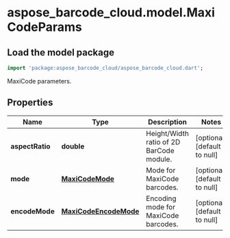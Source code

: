 # aspose_barcode_cloud.model.MaxiCodeParams

## Load the model package

```dart
import 'package:aspose_barcode_cloud/aspose_barcode_cloud.dart';
```
MaxiCode parameters.

## Properties

Name | Type | Description | Notes
---- | ---- | ----------- | -----
**aspectRatio** | **double** | Height/Width ratio of 2D BarCode module. | [optional] [default to null]
**mode** | [**MaxiCodeMode**](MaxiCodeMode.md) | Mode for MaxiCode barcodes. | [optional] [default to null]
**encodeMode** | [**MaxiCodeEncodeMode**](MaxiCodeEncodeMode.md) | Encoding mode for MaxiCode barcodes. | [optional] [default to null]

